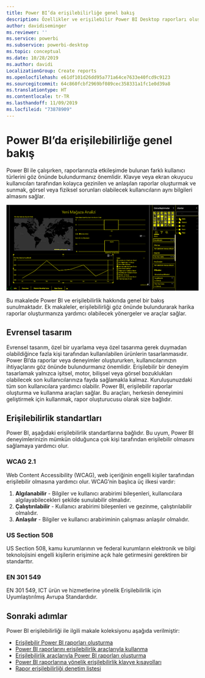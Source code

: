 ```yaml
---
title: Power BI’da erişilebilirliğe genel bakış
description: Özellikler ve erişilebilir Power BI Desktop raporları oluşturmaya yönelik öneriler
author: davidiseminger
ms.reviewer: ''
ms.service: powerbi
ms.subservice: powerbi-desktop
ms.topic: conceptual
ms.date: 10/28/2019
ms.author: davidi
LocalizationGroup: Create reports
ms.openlocfilehash: e61df101d26dd95a771a64ce7633e40fcd9c9123
ms.sourcegitcommit: 64c860fcbf2969bf089cec358331a1fc1e0d39a8
ms.translationtype: HT
ms.contentlocale: tr-TR
ms.lasthandoff: 11/09/2019
ms.locfileid: "73878909"
---
```

# <a name="overview-of-accessibility-in-power-bi"></a>Power BI’da erişilebilirliğe genel bakış
Power BI ile çalışırken, raporlarınızla etkileşimde bulunan farklı kullanıcı türlerini göz önünde bulundurmanız önemlidir. Klavye veya ekran okuyucu kullanıcıları tarafından kolayca gezinilen ve anlaşılan raporlar oluşturmak ve sunmak, görsel veya fiziksel sorunları olabilecek kullanıcıların aynı bilgileri almasını sağlar.

![Yüksek karşıtlık pencere ayarları](media/desktop-accessibility/accessibility-05b.png)

Bu makalede Power BI ve erişilebilirlik hakkında genel bir bakış sunulmaktadır. Ek makaleler, erişilebilirliği göz önünde bulundurarak harika raporlar oluşturmanıza yardımcı olabilecek yönergeler ve araçlar sağlar.

## <a name="universal-design"></a>Evrensel tasarım

Evrensel tasarım, özel bir uyarlama veya özel tasarıma gerek duymadan olabildiğince fazla kişi tarafından kullanılabilen ürünlerin tasarlanmasıdır. Power BI’da raporlar veya deneyimler oluştururken, kullanıcılarınızın ihtiyaçlarını göz önünde bulundurmanız önemlidir. Erişilebilir bir deneyim tasarlamak yalnızca işitsel, motor, bilişsel veya görsel bozuklukları olabilecek son kullanıcılarınıza fayda sağlamakla kalmaz. Kuruluşunuzdaki tüm son kullanıcılara yardımcı olabilir. Power BI, erişilebilir raporlar oluşturma ve kullanma araçları sağlar. Bu araçları, herkesin deneyimini geliştirmek için kullanmak, rapor oluşturucusu olarak size bağlıdır.

## <a name="accessibility-standards"></a>Erişilebilirlik standartları

Power BI, aşağıdaki erişilebilirlik standartlarına bağlıdır.  Bu uyum, Power BI deneyimlerinizin mümkün olduğunca çok kişi tarafından erişilebilir olmasını sağlamaya yardımcı olur.

### <a name="wcag-21"></a>WCAG 2.1
Web Content Accessibility (WCAG), web içeriğinin engelli kişiler tarafından erişilebilir olmasına yardımcı olur. WCAG’nin başlıca üç ilkesi vardır:

1. **Algılanabilir** - Bilgiler ve kullanıcı arabirimi bileşenleri, kullanıcılara algılayabilecekleri şekilde sunulabilir olmalıdır.
2. **Çalıştırılabilir** - Kullanıcı arabirimi bileşenleri ve gezinme, çalıştırılabilir olmalıdır.
3. **Anlaşılır** - Bilgiler ve kullanıcı arabiriminin çalışması anlaşılır olmalıdır.

### <a name="us-section-508"></a>US Section 508

US Section 508, kamu kurumlarının ve federal kurumların elektronik ve bilgi teknolojisini engelli kişilerin erişimine açık hale getirmesini gerektiren bir standarttır.

### <a name="en-301-549"></a>EN 301 549
EN 301 549, ICT ürün ve hizmetlerine yönelik Erişilebilirlik için Uyumlaştırılmış Avrupa Standardıdır.  



## <a name="next-steps"></a>Sonraki adımlar

Power BI erişilebilirliği ile ilgili makale koleksiyonu aşağıda verilmiştir:

* [Erişilebilir Power BI raporları oluşturma](desktop-accessibility-creating-reports.md) 
* [Power BI raporlarını erişilebilirlik araçlarıyla kullanma](desktop-accessibility-consuming-tools.md)
* [Erişilebilirlik araçlarıyla Power BI raporları oluşturma](desktop-accessibility-creating-tools.md)
* [Power BI raporlarına yönelik erişilebilirlik klavye kısayolları](desktop-accessibility-keyboard-shortcuts.md)
* [Rapor erişilebilirliği denetim listesi](desktop-accessibility-creating-reports.md#report-accessibility-checklist)


